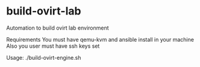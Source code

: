 # build-ovirt-lab
Automation to build ovirt lab environment

Requirements
You must have qemu-kvm and ansible install in your machine
Also you user must have ssh keys set

Usage: ./build-ovirt-engine.sh <user-name>
